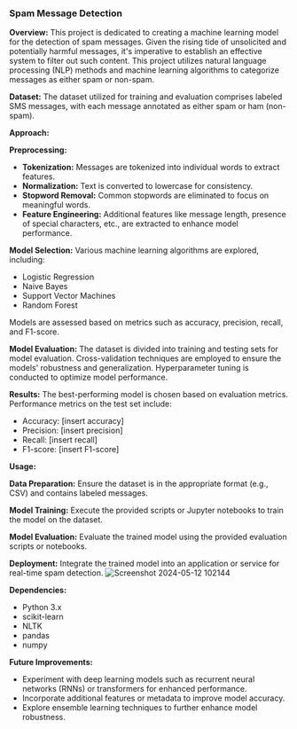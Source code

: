 ### Spam Message Detection

**Overview:**
This project is dedicated to creating a machine learning model for the detection of spam messages. Given the rising tide of unsolicited and potentially harmful messages, it's imperative to establish an effective system to filter out such content. This project utilizes natural language processing (NLP) methods and machine learning algorithms to categorize messages as either spam or non-spam.

**Dataset:**
The dataset utilized for training and evaluation comprises labeled SMS messages, with each message annotated as either spam or ham (non-spam).

**Approach:**

**Preprocessing:**
- **Tokenization:** Messages are tokenized into individual words to extract features.
- **Normalization:** Text is converted to lowercase for consistency.
- **Stopword Removal:** Common stopwords are eliminated to focus on meaningful words.
- **Feature Engineering:** Additional features like message length, presence of special characters, etc., are extracted to enhance model performance.

**Model Selection:**
Various machine learning algorithms are explored, including:
- Logistic Regression
- Naive Bayes
- Support Vector Machines
- Random Forest

Models are assessed based on metrics such as accuracy, precision, recall, and F1-score.

**Model Evaluation:**
The dataset is divided into training and testing sets for model evaluation. Cross-validation techniques are employed to ensure the models' robustness and generalization. Hyperparameter tuning is conducted to optimize model performance.

**Results:**
The best-performing model is chosen based on evaluation metrics. Performance metrics on the test set include:
- Accuracy: [insert accuracy]
- Precision: [insert precision]
- Recall: [insert recall]
- F1-score: [insert F1-score]

**Usage:**

**Data Preparation:**
Ensure the dataset is in the appropriate format (e.g., CSV) and contains labeled messages.

**Model Training:**
Execute the provided scripts or Jupyter notebooks to train the model on the dataset.

**Model Evaluation:**
Evaluate the trained model using the provided evaluation scripts or notebooks.

**Deployment:**
Integrate the trained model into an application or service for real-time spam detection.
![Screenshot 2024-05-12 102144](https://github.com/shushanth2003/Bharat-intern/assets/103485945/00e90869-512a-46b5-ab9c-1994d9ca27d5)

**Dependencies:**
- Python 3.x
- scikit-learn
- NLTK
- pandas
- numpy

**Future Improvements:**
- Experiment with deep learning models such as recurrent neural networks (RNNs) or transformers for enhanced performance.
- Incorporate additional features or metadata to improve model accuracy.
- Explore ensemble learning techniques to further enhance model robustness.
